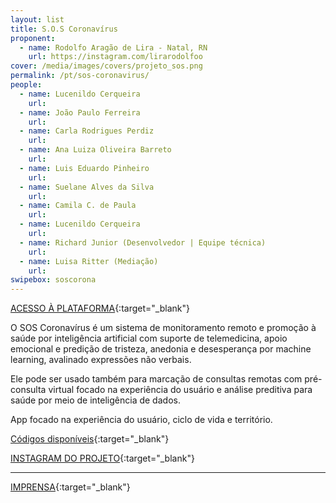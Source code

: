 ```yaml
---
layout: list
title: S.O.S Coronavírus
proponent:
  - name: Rodolfo Aragão de Lira - Natal, RN 
    url: https://instagram.com/lirarodolfoo  
cover: /media/images/covers/projeto_sos.png
permalink: /pt/sos-coronavirus/
people:
  - name: Lucenildo Cerqueira
    url: 
  - name: João Paulo Ferreira
    url: 
  - name: Carla Rodrigues Perdiz
    url: 
  - name: Ana Luiza Oliveira Barreto
    url: 
  - name: Luis Eduardo Pinheiro
    url: 
  - name: Suelane Alves da Silva
    url: 
  - name: Camila C. de Paula
    url: 
  - name: Lucenildo Cerqueira
    url: 
  - name: Richard Junior (Desenvolvedor | Equipe técnica)
    url: 
  - name: Luisa Ritter (Mediação)
    url: 
swipebox: soscorona
---
```



[ACESSO À PLATAFORMA](https://soscoronavirus.bubbleapps.io/){:target="_blank"}

O SOS Coronavírus é um sistema de monitoramento remoto e promoção à saúde por inteligência artificial com suporte de telemedicina, apoio emocional e predição de tristeza, anedonia e desesperança por machine learning, avalinado expressões não verbais.

Ele pode ser usado também para marcação de consultas remotas com pré-consulta virtual focado na experiência do usuário e análise preditiva para saúde por meio de inteligência de dados.

App focado na experiência do usuário, ciclo de vida e território.


[Códigos disponíveis](https://github.com/richardjlv/UpSaude){:target="_blank"}


[INSTAGRAM DO PROJETO](https://instagram.com/upsaudeapp){:target="_blank"}





--- 

[IMPRENSA](/2ed/pt/imprensa/sos){:target="_blank"}